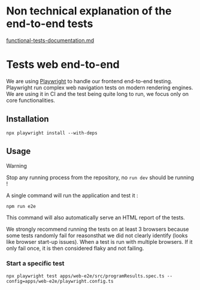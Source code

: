 # Non technical explanation of the end-to-end tests

[functional-tests-documentation.md](functional-tests-documentation.md)

# Tests web end-to-end

We are using [Playwright](https://playwright.dev/) to handle our frontend end-to-end testing. 
Playwright run complex web navigation tests on modern rendering engines. 
We are using it in CI and the test being quite long to run, we focus only on core functionalities.

## Installation

```
npx playwright install --with-deps
```

## Usage 

>[!WARNING] 
> Stop any running process from the repository, no `run dev` should be running !

A single command will run the application and test it :

```
npm run e2e
```

This command will also automatically serve an HTML report of the tests.  

We strongly recommend running the tests on at least 3 browsers because some tests randomly fail for reasonsthat we did not clearly identify (looks like browser start-up issues). When a test is run with multiple browsers. If it only fail once, it is then considered flaky and not failing.

### Start a specific test 
```
npx playwright test apps/web-e2e/src/programResults.spec.ts --config=apps/web-e2e/playwright.config.ts
```
